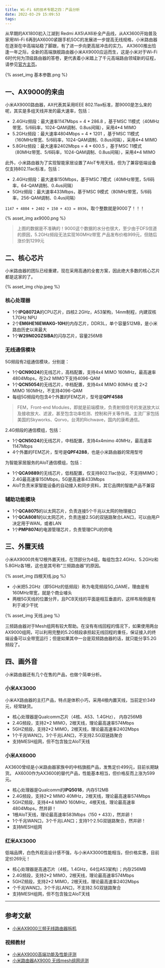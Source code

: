 ```yaml
---
title: Wi-Fi 6的技术专题之四：产品分析
date: 2022-03-29 15:09:53
tags:
---
```


从早期的AX1800初入江湖到 Redmi AX5\AX6补全产品线，从AX3600开始普及家用Wi-Fi 6再到AX6000紧跟手机SOC的发展进一步提高无线规格，小米路由器在逐渐在中高端站稳了脚跟，有了进一步向更高层冲击的实力。
AX3600推出恰逢一年之际，全新的高端旗舰路由器小米AX9000应运而生，这是小米对于Wi-Fi 6时代何为顶级路由器的答卷，更代表着小米踏上了千元高端路由领域新的征程，请参见[官方主页](https://www.mi.com/mirouter/ax9000/specs)。

{% asset_img 基本参数.png %}

## 一、AX9000的来由

小米AX9000路由器，AX代表其采用IEEE 802.11ax标准，那9000是怎么来的呢，其实是多组天线并发的最大速率，包括：

- 2.4GHz频段：最大速率1147Mbps = 4 * 286.8 ，基于MSC 11模式（40MHz带宽、5/6码率，1024-QAM调制、0.8us间隔），采用4*4 MIMO
- 5.2GHz频段：最大速率4804Mbps = 4 * 1201 ，基于MSC 11模式（160MHz带宽、5/6码率，1024-QAM调制、0.8us间隔），采用4*4 MIMO
- 5.8GHz频段：最大速率2402Mbps = 4 * 600.5 ，基于MSC 11模式（80MHz带宽、5/6码率，1024-QAM调制、0.8us间隔），采用4*4 MIMO

此外，小米路由器为了实现智能家居设置了AIoT专用天线，但为了兼容低端设备仅支持802.11ac标准，包括：
- 2.4GHz频段：最大速率150Mbps，基于MSC 7模式（40MHz带宽，5/6码率，64-QAM调制、0.4us间隔）
- 5GHz频段：最大速率433Mbps，基于MSC 9模式（80MHz带宽，5/6码率，256-QAM调制、0.4us间隔）

`1147 + 4804 + 2402 + 150 + 433 = 8936`，取个整数就是9000了！！！

{% asset_img ax9000.png %}

> 上图的数据是不准确的！9000这个数据的水分也很大，至少由于DFS信道的原因，5.2GHz频段无法实现160MHz带宽
> 产品发布价格999元，但随后涨价到1299元

## 二、核心芯片

小米路由器的团队已经重建，现在采用高通的全套方案，因此绝大多数的核心芯片都是这家的了。

{% asset_img chip.jpeg %}

### 核心处理器

- 1个**IPQ8072A**的CPU芯片，四核2.2GHz，A53架构，14nm制程，内建双核1.7GHz NPU
- 2个**EM6HE16EWAKG-10H**的内存芯片，DDR3L，单个容量512MB，是小米路由历史以来最大
- 1个**W29N02GZSIBA**的闪存芯片，容量256MB

### 无线通信模块

5G频段有2组通信模块，分别是：
- 1个**QCN9024**的无线芯片，高档配置，支持4x4 MIMO 160MHz，最高速率4804Mbps，在2x2 MIMO下支持4096-QAM
- 1个**QCN5054**的无线芯片，中档配置，支持4x4 MIMO 80MHz 或 2×2 MIMO 160MHz，不支持4096-QAM
- 每组5G频段均包含4个外置的FEM芯片，型号是**QPF4588**

> FEM，Front-end Modules，即就是前端模块，负责射频信号的发送放大以及接收放大、滤波，甚至包含功率检测、控制和开关等作用。主流厂家包括美国的Skyworks、Qorvo，台湾的Richwave，国内的康希通信。

2.4G频段的通信模组，包括：
- 1个**QCN5024**的无线芯片，中档配置，支持4x4mimo 40MHz，最高速率1147Mbps
- 4个外置的FEM芯片，型号是**QPF4288**，也是小米路由器的常用型号

为智能家居服务的AIoT通信模组，包括：
- 1个**QCA9889**的无线芯片，低档配置，仅支持802.11ac协议，不支持MIMO；2.4G最高速率150Mbps，5G是高速率433Mbps
- AIoT负责米家智能设备的自动接入和同步资料，其它品牌的智能产品不兼容

### 辅助功能模块

- 1个**QCA8075**的以太网芯片，负责连接5个千兆以太网的物理接口
- 1个**QCA8081**的以太网芯片，负责连接2.5G的双链路聚合LAN口，可以由用户决定用于WAN，或者LAN
- 1个**PMP8074**的电源管理芯片，负责管理CPU的供电

## 三、外置天线

小米AX9000共有12根外置天线，在顶部分为4组，每组包含2.4GHz、5.2GHz和5.8GHz各1根，这也是其号称“三频路由器”的原因。

{% asset_img 四根天线.jpg %}

- 小米把5.2GHz（即5GHz的低频段）称为电竞频段5G_GAME，理由是有160MHz带宽，就是个商业噱头
- 两根5G天线的位置分开，且PCB天线的平面是相互垂直的，这样布局倒是有利于减少干扰

{% asset_img 天线.jpeg %}

三频路由器对于Mesh组网有较大帮助。在没有有线回程的情况下，如果使用两台AX9000组网，可以利用完整的5.2G频段承担起无线回程的重任，保证接入的终端设备可以全带宽运行；但是如果其中一台是双频路由器的话，就只能分享5.2G频段了。

## 四、画外音

小米路由器还有几个在售的产品，也做个简单分析。

### 小米AX3000 

小米AX路由器的主打产品，特点是体积小巧，采用4根内置天线，当前定价349元，经常缺货。

- 核心处理器是Qualcomm芯片（4核、A53、1.4GHz）， 内存256MB
- 2.4G频段，支持2*2 MIMO，2根天线，理论最高速率574Mbps
- 5GHZ频段，支持2*2 MIMO，2根天线，理论最高速率2402Mbps
- 1个千兆WAN口，3个千兆LAN口，不支持2.5G双链路聚合
- 支持MESH组网，但不包含独立AIoT天线

### 小米AX6000 

AX3600曾经是小米路由器家族中的中档旗舰产品，发售定价499元，目前长期缺货。
AX6000作为AX3600的替代产品，性能基本相当，但价格反而上涨为599元。

- 核心处理器是Qualcomm的**IPQ5018**，内存512MB
- 2.4G频段，支持2*2 MIMO 40MHz，2根天线，理论最高速率574Mbps
- 5GHZ频段，支持4*4 MIMO 160MHz，4根天线，理论最高速率4804Mbps，然并卵！
- 1根AIoT天线，理论最高速率583Mbps（150 + 433），然并卵！
- 1个千兆WAN口，3个千兆LAN口；支持1个2.5G双链路聚合，然并卵！
- 支持MESH组网

### 红米AX3000

低端品牌，白色外观且设计感不强，与小米AX3000性能相当，但价格实惠，目前定价269元！

- 核心处理器是高通芯片（4核，1.4GHz，64位A53架构）；内存256MB
- 2.4G频段，支持2*2 MIMO，2根天线，理论最高速率574Mbps
- 5GHZ频段，支持2*2 MIMO，2根天线，理论最高速率2402Mbps
- 个千兆WAN口，3个千兆LAN口，不支持2.5G双链路聚合
- 支持MESH组网，但不包含独立AIoT天线

---

## 参考文献

- [小米AX9000三频无线路由器拆机](https://www.acwifi.net/13681.html)

### 视频教材

- [小米AX9000高端功能及性能评测](https://www.ixigua.com/6973629022425055781?logTag=8860c8362a7f51e7d691)
- [小米路由器AX9000 无线mesh组网评测](https://www.ixigua.com/6900819345442603524?id=6958306910969791012&logTag=0781892ee341492262db)